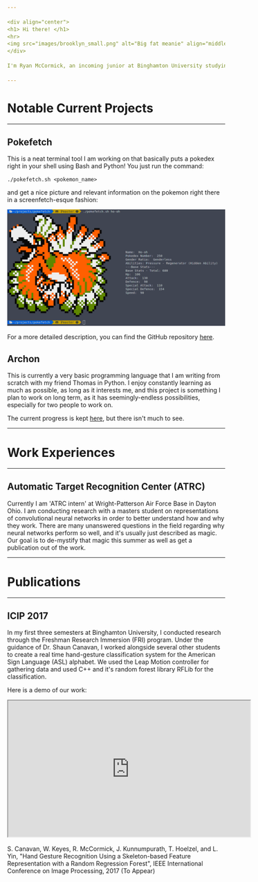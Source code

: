 ```yaml
---

<div align="center"> 
<h1> Hi there! </h1>
<hr>
<img src="images/brooklyn_small.png" alt="Big fat meanie" align="middle"> 
</div>

I'm Ryan McCormick, an incoming junior at Binghamton University studying Computer Science and Mathematics. I love to learn and be challenged, and I find space and the physics related to it, to be extremely cool.

---
```


# Notable Current Projects

---

## Pokefetch

This is a neat terminal tool I am working on that basically puts a pokedex right in your shell using Bash and Python! You just run the command:

```
./pokefetch.sh <pokemon_name>
```

and get a nice picture and relevant information on the pokemon right there in a screenfetch-esque fashion:

![Pokefetch example](images/oldschool_sprite.png)


For a more detailed description, you can find the GitHub repository [here](https://github.com/rmccorm4/Pokefetch).

## Archon

This is currently a very basic programming language that I am writing from scratch with my friend Thomas in Python.
I enjoy constantly learning as much as possible, as long as it interests me, and this project is something I plan to work
on long term, as it has seemingly-endless possibilities, especially for two people to work on.

The current progress is kept [here](https://github.com/rmccorm4/Archon), but there isn't much to see.

---

# Work Experiences

---

## Automatic Target Recognition Center (ATRC)

Currently I am 'ATRC intern' at Wright-Patterson Air Force Base in Dayton Ohio.
I am conducting research with a masters student on representations of convolutional neural networks in order
to better understand how and why they work. There are many unanswered questions in the field regarding why
neural networks perform so well, and it's usually just described as magic. Our goal is to de-mystify that 
magic this summer as well as get a publication out of the work.

---

# Publications

---

## ICIP 2017

In my first three semesters at Binghamton University, I conducted research through the Freshman Research Immersion (FRI) program.
Under the guidance of Dr. Shaun Canavan, I worked alongside several other students to create a real time hand-gesture 
classification system for the American Sign Language (ASL) alphabet. We used the Leap Motion controller for gathering data
and used C++ and it's random forest library RFLib for the classification.

Here is a demo of our work:

<iframe src="https://www.youtube.com/embed/FVk2ZBuirrI" allowfullscreen="" class="youtube" frameborder="10" width="560" height="315"></iframe>

S. Canavan, W. Keyes, R. McCormick, J. Kunnumpurath, T. Hoelzel, and L. Yin, "Hand Gesture Recognition Using a Skeleton-based Feature Representation with a Random Regression Forest", IEEE International Conference on Image Processing, 2017 (To Appear)
